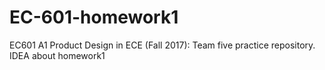 # EC-601-homework1
EC601 A1 Product Design in ECE (Fall 2017): Team five practice repository. 
IDEA about homework1

